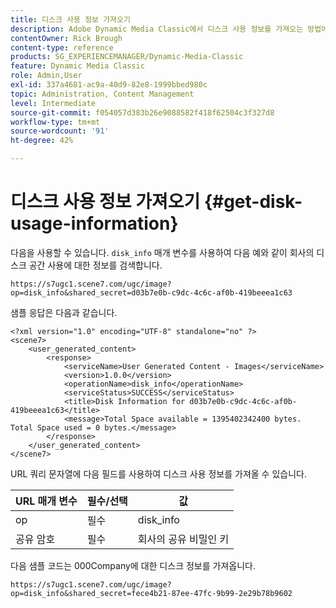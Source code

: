 ```yaml
---
title: 디스크 사용 정보 가져오기
description: Adobe Dynamic Media Classic에서 디스크 사용 정보를 가져오는 방법에 대해 알아봅니다.
contentOwner: Rick Brough
content-type: reference
products: SG_EXPERIENCEMANAGER/Dynamic-Media-Classic
feature: Dynamic Media Classic
role: Admin,User
exl-id: 337a4681-ac9a-40d9-82e8-1999bbed980c
topic: Administration, Content Management
level: Intermediate
source-git-commit: f054057d383b26e9088582f418f62504c3f327d8
workflow-type: tm+mt
source-wordcount: '91'
ht-degree: 42%

---
```


# 디스크 사용 정보 가져오기 {#get-disk-usage-information}

다음을 사용할 수 있습니다. `disk_info` 매개 변수를 사용하여 다음 예와 같이 회사의 디스크 공간 사용에 대한 정보를 검색합니다.

```as3
https://s7ugc1.scene7.com/ugc/image?op=disk_info&shared_secret=d03b7e0b-c9dc-4c6c-af0b-419beeea1c63
```

샘플 응답은 다음과 같습니다.

```as3
<?xml version="1.0" encoding="UTF-8" standalone="no" ?> 
<scene7> 
    <user_generated_content> 
        <response> 
            <serviceName>User Generated Content - Images</serviceName> 
            <version>1.0.0</version> 
            <operationName>disk_info</operationName> 
            <serviceStatus>SUCCESS</serviceStatus> 
            <title>Disk Information for d03b7e0b-c9dc-4c6c-af0b-419beeea1c63</title> 
            <message>Total Space available = 1395402342400 bytes. Total Space used = 0 bytes.</message> 
        </response> 
    </user_generated_content> 
</scene7>
```

URL 쿼리 문자열에 다음 필드를 사용하여 디스크 사용 정보를 가져올 수 있습니다.

| URL 매개 변수 | 필수/선택 | 값 |
| --- | --- | --- |
| op | 필수 | disk_info |
| 공유 암호 | 필수 | 회사의 공유 비밀인 키 |

다음 샘플 코드는 000Company에 대한 디스크 정보를 가져옵니다.

```as3
https://s7ugc1.scene7.com/ugc/image?op=disk_info&shared_secret=fece4b21-87ee-47fc-9b99-2e29b78b9602
```

